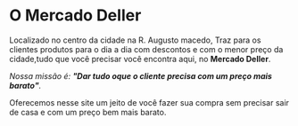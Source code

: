 <!DOCTYPE html>
<html lang-"pt-br">
 <head>
    <meta charset="UTF-8">
 </head>
 <body>
  
   <h1>O Mercado Deller</h1>
  
   <p>Localizado no centro da cidade na R. Augusto macedo, Traz para os clientes produtos para o dia a dia com descontos e com o menor preço da
   cidade,tudo   que você precisar você encontra aqui, no <strong>Mercado Deller</strong>.</p>
  
   <p><em>Nossa missão é: <strong>"Dar tudo oque o cliente precisa com um preço mais barato"</strong>.</em></p>
  
   <p>Oferecemos nesse site um jeito de você fazer sua compra sem precisar sair de casa e com um preço bem mais barato.</p>
  
 </body>
 
</html>
